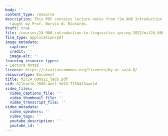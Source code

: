 ```yaml
---
body: ''
content_type: resource
description: This PDF contains lecture notes from *24.900 Introduction to Linguistics*,
  taught by Prof. Norvin W. Richards.
draft: true
file: /courses/24-900-introduction-to-linguistics-spring-2022/mit24_600s22_lec6.pdf
file_type: application/pdf
image_metadata:
  caption: ''
  credit: ''
  image-alt: ''
learning_resource_types:
- Lecture Notes
license: https://creativecommons.org/licenses/by-nc-sa/4.0/
resourcetype: Document
title: MIT24_600s22_lec6.pdf
uid: 821eae1e-2606-4ee1-9d10-7158413aae1d
video_files:
  video_captions_file: ''
  video_thumbnail_file: ''
  video_transcript_file: ''
video_metadata:
  video_speakers: ''
  video_tags: ''
  youtube_description: ''
  youtube_id: ''
---
```

